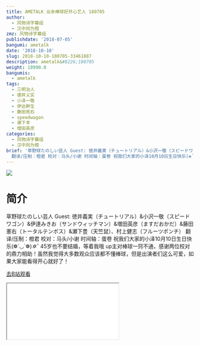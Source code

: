```yaml
---
title: AMETALK 业余棒球好开心艺人 180705
author:
  - 风物诗字幕组
  - 汉中则为橙
zmz: 风物诗字幕组
publishdate: '2018-07-05'
bangumi: ametalk
date: '2018-10-10'
slug: 2018-10-10-180705-33461887
description: ametalk&#8226;180705
weight: 18990.0
bangumis:
  - ametalk
tags:
  - 三明治人
  - 德井义实
  - 小泽一敬
  - 伊达幹生
  - 藤田宪右
  - speedwagon
  - 濑下丰
  - 增田英彦
categories:
  - 风物诗字幕组
  - 汉中则为橙
brief: '草野球たのしい芸人 Guest: 徳井義実（チュートリアル）&小沢一敬（スピードワゴン）&伊達みきお（サンドウィッチマン）&増田英彦（ますだおかだ）&藤田憲右（トータルテンボス）&瀬下豊（天竺鼠）、村上健志（フルーツポンチ）
  翻译/压制：橙君 校对：马头/小谢 时间轴：蛋卷 祝我们大家的小泽10月10日生日快乐(❁´◡`❁)*✲ﾟ* 45岁也不要结婚，等着我哦 up主对棒球一窍不通，感谢两位校对的鼎力相助！虽然我觉得大多数观众应该都不懂棒球，但是出演者们这么可爱，如果大家能看得开心就好了！'
---
```

![](https://i.imgur.com/LVcE9xj.jpg)
# 简介  
草野球たのしい芸人
Guest: 徳井義実（チュートリアル）&小沢一敬（スピードワゴン）&伊達みきお（サンドウィッチマン）&増田英彦（ますだおかだ）&藤田憲右（トータルテンボス）&瀬下豊（天竺鼠）、村上健志（フルーツポンチ）
翻译/压制：橙君 校对：马头/小谢 时间轴：蛋卷
祝我们大家的小泽10月10日生日快乐(❁´◡`❁)*✲ﾟ* 45岁也不要结婚，等着我哦
up主对棒球一窍不通，感谢两位校对的鼎力相助！虽然我觉得大多数观众应该都不懂棒球，但是出演者们这么可爱，如果大家能看得开心就好了！  

[去B站观看](https://www.bilibili.com/video/av33461887/)
<div class ="resp-container"><iframe class="testiframe" src="//player.bilibili.com/player.html?aid=33461887"", scrolling="no", allowfullscreen="true" > </iframe></div> 
